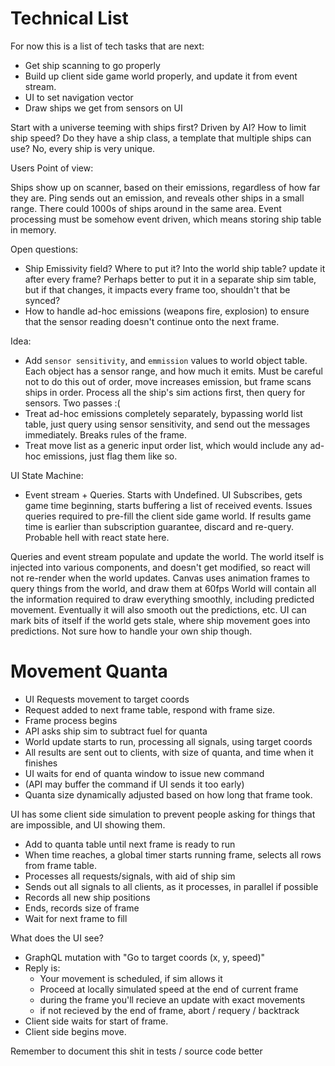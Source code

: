 # Technical List

For now this is a list of tech tasks that are next:

- Get ship scanning to go properly
- Build up client side game world properly, and update it from event stream.
- UI to set navigation vector
- Draw ships we get from sensors on UI

Start with a universe teeming with ships first? Driven by AI?
How to limit ship speed? Do they have a ship class, a template that
multiple ships can use? No, every ship is very unique.

Users Point of view:

Ships show up on scanner, based on their emissions, regardless of how far they are.
Ping sends out an emission, and reveals other ships in a small range. There could
1000s of ships around in the same area.
Event processing must be somehow event driven, which means storing ship
table in memory.

Open questions:
- Ship Emissivity field? Where to put it? Into the world ship table? update it after every frame?
  Perhaps better to put it in a separate ship sim table, but if that changes, it impacts every frame too,
  shouldn't that be synced?
- How to handle ad-hoc emissions (weapons fire, explosion) to ensure that the sensor reading doesn't
  continue onto the next frame.

Idea:
- Add `sensor sensitivity`, and `emmission` values to world object table. Each object
  has a sensor range, and how much it emits. Must be careful not to do this out of order,
  move increases emission, but frame scans ships in order. Process all the ship's sim actions
  first, then query for sensors. Two passes :(
- Treat ad-hoc emissions completely separately, bypassing world list table, just query using
  sensor sensitivity, and send out the messages immediately. Breaks rules of the frame.
- Treat move list as a generic input order list, which would include any ad-hoc emissions,
  just flag them like so.

UI State Machine:
- Event stream + Queries. Starts with Undefined. UI Subscribes, gets game time beginning,
starts buffering a list of received events. Issues queries required to pre-fill the client
side game world. If results game time is earlier than subscription guarantee, discard and
re-query. Probable hell with react state here.

Queries and event stream populate and update the world. The world itself is injected into
various components, and doesn't get modified, so react will not re-render when the world updates.
Canvas uses animation frames to query things from the world, and draw them at 60fps
World will contain all the information required to draw everything smoothly, including predicted
movement. Eventually it will also smooth out the predictions, etc.
UI can mark bits of itself if the world gets stale, where ship movement goes into predictions.
Not sure how to handle your own ship though.

# Movement Quanta

- UI Requests movement to target coords
- Request added to next frame table, respond with frame size.
- Frame process begins
- API asks ship sim to subtract fuel for quanta
- World update starts to run, processing all signals, using target coords
- All results are sent out to clients, with size of quanta, and time when it finishes
- UI waits for end of quanta window to issue new command
- (API may buffer the command if UI sends it too early)
- Quanta size dynamically adjusted based on how long that frame took.

UI has some client side simulation to prevent people asking for things that are
impossible, and UI showing them.

- Add to quanta table until next frame is ready to run
- When time reaches, a global timer starts running frame, selects all rows from frame table.
- Processes all requests/signals, with aid of ship sim
- Sends out all signals to all clients, as it processes, in parallel if possible
- Records all new ship positions
- Ends, records size of frame
- Wait for next frame to fill


What does the UI see?

- GraphQL mutation with "Go to target coords (x, y, speed)"
- Reply is:
  - Your movement is scheduled, if sim allows it
  - Proceed at locally simulated speed at the end of current frame
  - during the frame you'll recieve an update with exact movements
  - if not recieved by the end of frame, abort / requery / backtrack
- Client side waits for start of frame.
- Client side begins move.
 

Remember to document this shit in tests / source code better

